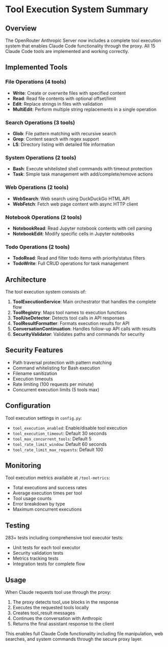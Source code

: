 # Tool Execution System Summary

## Overview

The OpenRouter Anthropic Server now includes a complete tool execution system that enables Claude Code functionality through the proxy. All 15 Claude Code tools are implemented and working correctly.

## Implemented Tools

### File Operations (4 tools)
- **Write**: Create or overwrite files with specified content
- **Read**: Read file contents with optional offset/limit
- **Edit**: Replace strings in files with validation
- **MultiEdit**: Perform multiple string replacements in a single operation

### Search Operations (3 tools)
- **Glob**: File pattern matching with recursive search
- **Grep**: Content search with regex support
- **LS**: Directory listing with detailed file information

### System Operations (2 tools)
- **Bash**: Execute whitelisted shell commands with timeout protection
- **Task**: Simple task management with add/complete/remove actions

### Web Operations (2 tools)
- **WebSearch**: Web search using DuckDuckGo HTML API
- **WebFetch**: Fetch web page content with async HTTP client

### Notebook Operations (2 tools)
- **NotebookRead**: Read Jupyter notebook contents with cell parsing
- **NotebookEdit**: Modify specific cells in Jupyter notebooks

### Todo Operations (2 tools)
- **TodoRead**: Read and filter todo items with priority/status filters
- **TodoWrite**: Full CRUD operations for task management

## Architecture

The tool execution system consists of:

1. **ToolExecutionService**: Main orchestrator that handles the complete flow
2. **ToolRegistry**: Maps tool names to execution functions
3. **ToolUseDetector**: Detects tool calls in API responses
4. **ToolResultFormatter**: Formats execution results for API
5. **ConversationContinuation**: Handles follow-up API calls with results
6. **SecurityValidator**: Validates paths and commands for security

## Security Features

- Path traversal protection with pattern matching
- Command whitelisting for Bash execution
- Filename sanitization
- Execution timeouts
- Rate limiting (100 requests per minute)
- Concurrent execution limits (5 tools max)

## Configuration

Tool execution settings in `config.py`:
- `tool_execution_enabled`: Enable/disable tool execution
- `tool_execution_timeout`: Default 30 seconds
- `tool_max_concurrent_tools`: Default 5
- `tool_rate_limit_window`: Default 60 seconds
- `tool_rate_limit_max_requests`: Default 100

## Monitoring

Tool execution metrics available at `/tool-metrics`:
- Total executions and success rates
- Average execution times per tool
- Tool usage counts
- Error breakdown by type
- Maximum concurrent executions

## Testing

283+ tests including comprehensive tool executor tests:
- Unit tests for each tool executor
- Security validation tests
- Metrics tracking tests
- Integration tests for complete flow

## Usage

When Claude requests tool use through the proxy:
1. The proxy detects tool_use blocks in the response
2. Executes the requested tools locally
3. Creates tool_result messages
4. Continues the conversation with Anthropic
5. Returns the final assistant response to the client

This enables full Claude Code functionality including file manipulation, web searches, and system commands through the secure proxy layer. 